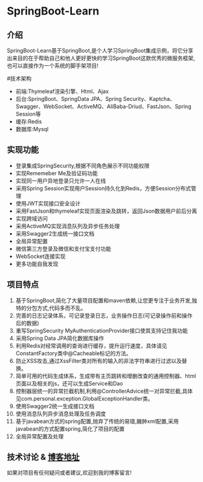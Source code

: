 # SpringBoot-Learn

## 介绍
SpringBoot-Learn基于SpringBoot,是个人学习SpringBoot集成示例，将它分享出来目的在于帮助自己和他人更好更快的学习SpringBoot这款优秀的微服务框架,也可以直接作为一个系统的脚手架项目! 

#技术架构
* 前端:Thymeleaf渲染引擎、Html、Ajax
* 后台:SpringBoot、SpringData JPA、Spring Security、Kaptcha、Swagger、WebSocket、ActiveMQ、AliBaba-Driud、FastJson、Spring Session等
* 缓存:Redis
* 数据库:Mysql

## 实现功能
* 登录集成SpringSecurity,根据不同角色展示不同功能权限
* 实现Rememeber Me及验证码功能
* 实现同一用户异地登录只允许一人在线
* 采用Spring Session实现用户Session持久化到Redis，方便Session分布式管理
* 使用JWT实现接口安全设计
* 采用FastJson和thymeleaf实现页面渲染及跳转，返回Json数据用户前后分离
* 实现跨域访问
* 采用ActiveMQ实现消息队列及异步任务处理
* 采用Swagger2生成统一接口文档
* 全局异常配置
* 微信第三方登录及微信和支付宝支付功能
* WebSocket连接实现
* 更多功能自我发现

## 项目特点
1. 基于SpringBoot,简化了大量项目配置和maven依赖,让您更专注于业务开发,独特的分包方式,代码多而不乱。
2. 完善的日志记录体系，可记录登录日志，业务操作日志(可记录操作前和操作后的数据)
3. 重写SpringSecurity MyAuthenticationProvider接口使其支持记住我功能
4. 采用Spring Data JPA简化数据库操作
5. 利用Redis对经常调用的查询进行缓存，提升运行速度，具体请见ConstantFactory类中@Cacheable标记的方法。
6. 防止XSS攻击,通过XssFilter类对所有的输入的非法字符串进行过滤以及替换。
8. 简单可用的代码生成体系，生成带有主页跳转和增删改查的通用控制器、html页面以及相关的js，还可以生成Service和Dao
9. 控制器层统一的异常拦截机制,利用@ControllerAdvice统一对异常拦截,具体见com.personal.exception.GlobalExceptionHandler类。
10. 使用Swagger2统一生成接口文档
11. 使用消息队列异步消息处理及任务调度
12. 基于javabean方式的spring配置,抛弃了传统的易错,臃肿xml配置,采用javabean的方式配置spring,简化了项目的配置
13. 全局异常配置及处理
## 技术讨论 & [博客地址](https://www.codeteen.cn/)
如果对项目有任何疑问或者建议,欢迎到我的博客留言!